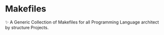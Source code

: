 # Makefiles

✨  A Generic Collection of Makefiles for all Programming Language architect by structure Projects. 
